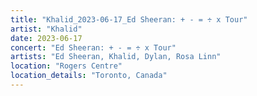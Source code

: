 ```yaml
---
title: "Khalid_2023-06-17_Ed Sheeran: + - = ÷ x Tour"
artist: "Khalid"
date: 2023-06-17
concert: "Ed Sheeran: + - = ÷ x Tour"
artists: "Ed Sheeran, Khalid, Dylan, Rosa Linn"
location: "Rogers Centre"
location_details: "Toronto, Canada"
---
```

